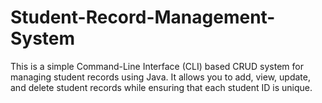 # Student-Record-Management-System
This is a simple Command-Line Interface (CLI) based CRUD system for managing student records using Java. It allows you to add, view, update, and delete student records while ensuring that each student ID is unique.
